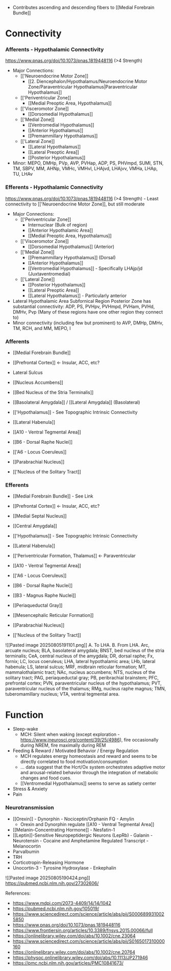 - Contributes ascending and descending fibers to [[Medial Forebrain Bundle]]
# Connectivity
### Afferents - Hypothalamic Connectivity
https://www.pnas.org/doi/10.1073/pnas.1819448116 (>4 Strength)
- Major Connections: 
	- [['Neuroendocrine Motor Zone]]
		- [[2. Diencephalon/Hypothalamus/Neuroendocrine Motor Zone/Paraventricular Hypothalamus|Paraventricular Hypothalamus]]
	- [['Periventricular Zone]]
		- [[Medial Preoptic Area, Hypothalamus]]
	- [['Visceromotor Zone]]
		- [[Dorsomedial Hypothalamus]]
	- [['Medial Zone]]
		- [[Ventromedial Hypothalamus]]
		- [[Anterior Hypothalamus]]
		- [[Premammillary Hypothalamus]]
	- [['Lateral Zone]]
		- [[Lateral Hypothalamus]]
		- [[Lateral Preoptic Area]]
		- [[Posterior Hypothalamus]]
- Minor: MEPO, DMHp, PVp, AVP, PVHap, ADP, PS, PHVmpd, SUMI, STN, TM, SBPV, MM, AHNp, VMHc, VMHvl, LHAjvd, LHAjvv, VMHa, LHAp, TU, LHAv
### Efferents - Hypothalamic Connectivity
https://www.pnas.org/doi/10.1073/pnas.1819448116 (>4 Strength) - Least connectivity to [['Neuroendocrine Motor Zone]], but still moderate
- Major Connections:
	- [['Periventricular Zone]]
		- Internuclear (Bulk of region)
		- [[Anterior Hypothalamic Area]]
		- [[Medial Preoptic Area, Hypothalamus]]
	- [['Visceromotor Zone]]
		- [[Dorsomedial Hypothalamus]] (Anterior)
	- [['Medial Zone]]
		- [[Premammillary Hypothalamus]] (Dorsal)
		- [[Anterior Hypothalamus]]
		- [[Ventromedial Hypothalamus]] - Specifically LHAjp/jd (Juxtaventromedial)
	- [['Lateral Zone]]
		- [[Posterior Hypothalamus]]
		- [[Lateral Preoptic Area]] 
		- [[Lateral Hypothalamus]] - Particularly anterior
- Lateral Hypothalamic Area Subfornical Region Posterior Zone has substantial connectivity: ADP, PS, PVHpv, PVHmpd, PVHam, PVHd, DMHv, Pvp (Many of these regions have one other region they connect to)
- Minor connectivity (including few but prominent) to AVP, DMHp, DMHv, TM, RCH, and MM, MEPO, I
### Afferents
- [[Medial Forebrain Bundle]]

- [[Prefrontal Cortex]] <- Insular, ACC, etc?

- Lateral Sulcus
- [[Nucleus Accumbens]]
- [[Bed Nucleus of the Stria Terminalis]]
- [[Basolateral Amygdala]] / [[Lateral Amygdala]] (Basolateral)

- [['Hypothalamus]] - See Topographic Intrinsic Connectivity
- [[Lateral Habenula]]

- [[A10 - Ventral Tegmental Area]]
- [[B6 - Dorsal Raphe Nuclei]]
- [['A6 - Locus Coeruleus]]

- [[Parabrachial Nucleus]]
- [['Nucleus of the Solitary Tract]]
### Efferents
- [[Medial Forebrain Bundle]] - See Link

- [[Prefrontal Cortex]] <- Insular, ACC, etc?

- [[Medial Septal Nucleus]]
- [[Central Amygdala]]

- [['Hypothalamus]] - See Topographic Intrinsic Connectivity
- [[Lateral Habenula]]
- [['Periventricular Formation, Thalamus]] <- Paraventricular

- [[A10 - Ventral Tegmental Area]]
- [['A6 - Locus Coeruleus]]
- [[B6 - Dorsal Raphe Nuclei]]
- [[B3 - Magnus Raphe Nuclei]]

- [[Periaqueductal Gray]]
- [[Mesencephalic Reticular Formation]]
- [[Parabrachial Nucleus]]
- [['Nucleus of the Solitary Tract]]

![[Pasted image 20250805191101.png]]
A. To LHA. B. From LHA. Arc, arcuate nucleus; BLA, basolateral amygdala;
BNST, bed nucleus of the stria terminalis; CeA, central nucleus of the amygdala; DR, dorsal
raphe; Fx, fornix; LC, locus coeruleus; LHA, lateral hypothalamic area; LHb, lateral
habenula; LS, lateral sulcus; MRF, midbrain reticular formation; MT, mammalothalamic tract;
NAc, nucleus accumbens; NTS, nucleus of the solitary tract; PAG, periaqueductal gray; PB,
peribrachial brainstem; PFC, prefrontal cortex; PVN, paraventricular nucleus of the
hypothalamus; PVT, paraventricular nucleus of the thalamus; RMg, nucleus raphe magnus;
TMN, tuberomamillary nucleus; VTA, ventral tegmental area.
# Function
- Sleep-wake
	- MCH: Silent when waking (except exploration - https://www.jneurosci.org/content/39/25/4986), fire occasionally during NREM, fire maximally during REM
- Feeding & Reward / Motivated Behavior / Energy Regulation
	- MCH regulates energy homeostasis and reward and seems to be directly correlated to food motivation/consumption
	- ... data suggest that the Hcrt/Ox system orchestrates adaptive motor and arousal-related behavior through the integration of metabolic changes and food cues.
	- [[Ventromedial Hypothalamus]] seems to serve as satiety center
- Stress & Anxiety
- Pain
### Neurotransmission
- [[Orexin]] - Dynorphin - Nociceptin/Orphanin FQ - Amylin
	- Orexin and Dynorphin regulate [[A10 - Ventral Tegmental Area]]
- [[Melanin-Concentrating Hormone]] - Nesfatin-1
- [[Leptin]]-Sensitive Neuropeptidergic Neurons (LepRb) - Galanin - Neurotensin - Cocaine and Amphetamine Regulated Transcript - Melanocortin
- Parvalbumin
- TRH
- Corticotropin-Releasing Hormone
- Unocortin-3 - Tyrosine Hydroxylase - Enkephalin

![[Pasted image 20250805190424.png]]
https://pubmed.ncbi.nlm.nih.gov/27302606/

References:
- https://www.mdpi.com/2073-4409/14/14/1042
- https://pubmed.ncbi.nlm.nih.gov/105019/
- https://www.sciencedirect.com/science/article/abs/pii/S0006899310025850
- https://www.pnas.org/doi/10.1073/pnas.1819448116
- https://www.frontiersin.org/articles/10.3389/fnsys.2015.00066/full
- https://onlinelibrary.wiley.com/doi/abs/10.1002/cne.23064
- https://www.sciencedirect.com/science/article/abs/pii/S0165017310000160
- https://onlinelibrary.wiley.com/doi/abs/10.1002/cne.20764
- https://physoc.onlinelibrary.wiley.com/doi/abs/10.1113/JP271946
- https://pmc.ncbi.nlm.nih.gov/articles/PMC10841673/